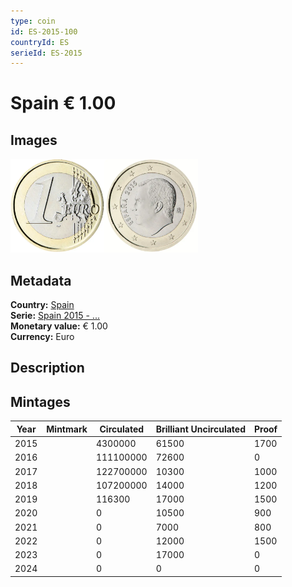 ```yaml
---
type: coin
id: ES-2015-100
countryId: ES
serieId: ES-2015
---
```


# Spain € 1.00

## Images

<img src="../../../Images/common-2007-100.webp" height="150" alt="Front image"><img src="Images/spain-2015-100.webp" height="150" alt="Back image">

## Metadata

**Country:** [Spain](../index.md)\
**Serie:** [Spain 2015 - ...](index.md)\
**Monetary value:** € 1.00\
**Currency:** Euro

## Description

## Mintages

| Year | Mintmark | Circulated | Brilliant Uncirculated | Proof |
| ---- | -------- | ---------- | ---------------------- | ----- |
| 2015 |          | 4300000    | 61500                  | 1700  |
| 2016 |          | 111100000  | 72600                  | 0     |
| 2017 |          | 122700000  | 10300                  | 1000  |
| 2018 |          | 107200000  | 14000                  | 1200  |
| 2019 |          | 116300     | 17000                  | 1500  |
| 2020 |          | 0          | 10500                  | 900   |
| 2021 |          | 0          | 7000                   | 800   |
| 2022 |          | 0          | 12000                  | 1500  |
| 2023 |          | 0          | 17000                  | 0     |
| 2024 |          | 0          | 0                      | 0     |
